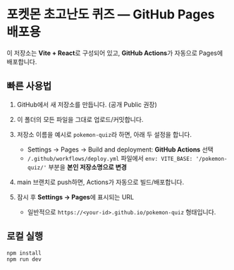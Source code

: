 # 포켓몬 초고난도 퀴즈 — GitHub Pages 배포용

이 저장소는 **Vite + React**로 구성되어 있고, **GitHub Actions**가 자동으로 Pages에 배포합니다.

## 빠른 사용법

1. GitHub에서 새 저장소를 만듭니다. (공개 Public 권장)
2. 이 폴더의 모든 파일을 그대로 업로드/커밋합니다.
3. 저장소 이름을 예시로 `pokemon-quiz`라 하면, 아래 두 설정을 합니다.
   - Settings → Pages → Build and deployment: **GitHub Actions** 선택
   - `/.github/workflows/deploy.yml` 파일에서 `env: VITE_BASE: '/pokemon-quiz/'` 부분을 **본인 저장소명으로 변경**

4. main 브랜치로 push하면, Actions가 자동으로 빌드/배포합니다.
5. 잠시 후 **Settings → Pages**에 표시되는 URL
   - 일반적으로 `https://<your-id>.github.io/pokemon-quiz` 형태입니다.

## 로컬 실행
```bash
npm install
npm run dev
```

